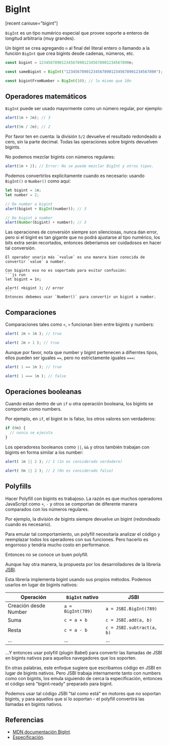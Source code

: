 # BigInt

[recent caniuse="bigint"]

`BigInt` es un tipo numérico especial que provee soporte a enteros de longitud arbitraria (muy grandes).

Un bigint se crea agregando `n` al final del literal entero o llamando a la función `BigInt` que crea bigints desde cadenas, números, etc.

```js
const bigint = 1234567890123456789012345678901234567890n;

const sameBigint = BigInt("1234567890123456789012345678901234567890");

const bigintFromNumber = BigInt(10); // lo mismo que 10n
```

## Operadores matemáticos

`BigInt` puede ser usado mayormente como un número regular, por ejemplo:

```js run
alert(1n + 2n); // 3

alert(5n / 2n); // 2
```

Por favor ten en cuenta: la división `5/2` devuelve el resultado redondeado a cero, sin la parte decimal. Todas las operaciones sobre bigints devuelven bigints.

No podemos mezclar bigints con números regulares:

```js run
alert(1n + 2); // Error: No se puede mezclar BigInt y otros tipos.
```

Podemos convertirlos explícitamente cuando es necesario: usando `BigInt()` o `Number()` como aquí:

```js run
let bigint = 1n;
let number = 2;

// De number a bigint
alert(bigint + BigInt(number)); // 3

// De bigint a number
alert(Number(bigint) + number); // 3
```

Las operaciones de conversión siempre son silenciosas, nunca dan error, pero si el bigint es tan gigante que no podrá ajustarse al tipo numérico, los bits extra serán recortados, entonces deberíamos ser cuidadosos en hacer tal conversión.

````smart header="El unario más no tiene soporte en bigints"
El operador unario más `+value` es una manera bien conocida de convertir `value` a number.

Con bigints eso no es soportado para evitar confusión:
```js run
let bigint = 1n;

alert( +bigint ); // error
```
Entonces debemos usar `Number()` para convertir un bigint a number.
````

## Comparaciones

Comparaciones tales como `<`, `>` funcionan bien entre bigints y numbers:

```js run
alert( 2n > 1n ); // true

alert( 2n > 1 ); // true
```

Aunque por favor, nota que number y bigint pertenecen a difierntes tipos, ellos pueden ser iguales `==`, pero no estrictamente iguales `===`:

```js run
alert( 1 == 1n ); // true

alert( 1 === 1n ); // false
```

## Operaciones booleanas 

Cuando estan dentro de un `if` u otra operación booleana, los bigints se comportan como numbers.

Por ejemplo, en `if`, el bigint `0n` is falso, los otros valores son verdaderos:

```js run
if (0n) {
  // nunca se ejecuta
}
```

Los operadoress booleanos como `||`, `&&` y otros también trabajan con bigints en forma similar a los number:

```js run
alert( 1n || 2 ); // 1 (1n es considerado verdadero)

alert( 0n || 2 ); // 2 (0n es considerado falso)
```

## Polyfills

Hacer Polyfill con bigints es trabajoso. La razón es que muchos operadores JavaScript como `+`, `-` y otros se comportan de diferente manera comparados con los números regulares.

Por ejemplo, la división de bigints siempre devuelve un bigint (redondeado cuando es necesario).

Para emular tal comportamiento, un polyfill necesitaría analizar el código y reemplazar todos los operadores con sus funciones. Pero hacerlo es engorroso y tendría mucho costo en performance.

Entonces no se conoce un buen polyfill.

Aunque hay otra manera, la propuesta por los desarrolladores de la librería [JSBI](https://github.com/GoogleChromeLabs/jsbi).

Esta librería implementa bigint usando sus propios métodos. Podemos usarlos en lugar de bigints nativos:

| Operación | `BigInt` nativo | JSBI |
|-----------|-----------------|------|
| Creación desde Number | `a = BigInt(789)` | `a = JSBI.BigInt(789)` |
| Suma | `c = a + b` | `c = JSBI.add(a, b)` |
| Resta	| `c = a - b` | `c = JSBI.subtract(a, b)` |
| ... | ... | ... |

...Y entonces usar polyfill (plugin Babel) para convertir las llamadas de JSBI en bigints nativos para aquellos navegadores que los soporten.

En otras palabras, este enfoque sugiere que escribamos código en JSBI en lugar de bigints nativos. Pero JSBI trabaja internamente tanto con numbers como con bigints, los emula siguiendo de cerca la especificación, entonces el código será "bigint-ready" preparado para bigint.

Podemos usar tal código JSBI "tal como está" en motores que no soportan bigints, y para aquellos que sí lo soportan - el polyfill convertirá las llamadas en bigints nativos.

## Referencias

- [MDN documentación BigInt](https://developer.mozilla.org/en-US/docs/Web/JavaScript/Reference/Global_Objects/BigInt).
- [Especificación](https://tc39.es/ecma262/#sec-bigint-objects).
